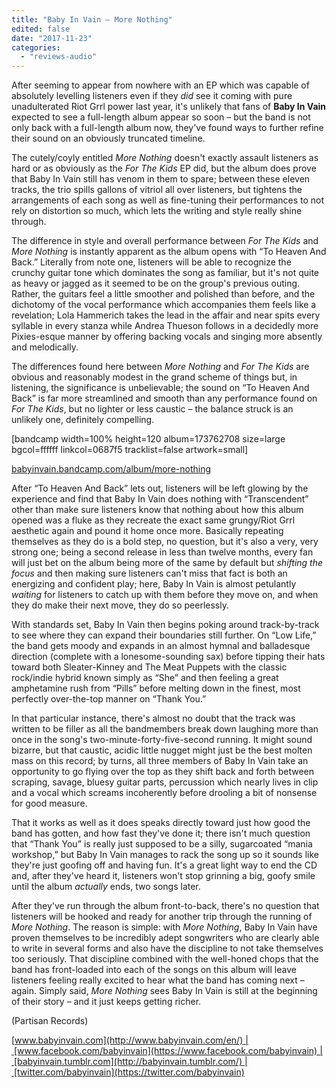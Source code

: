 ```yaml
---
title: "Baby In Vain – More Nothing"
edited: false
date: "2017-11-23"
categories:
  - "reviews-audio"
---
```


After seeming to appear from nowhere with an EP which was capable of absolutely levelling listeners even if they _did_ see it coming with pure unadulterated Riot Grrl power last year, it's unlikely that fans of **Baby In Vain** expected to see a full-length album appear so soon – but the band is not only back with a full-length album now, they've found ways to further refine their sound on an obviously truncated timeline.

The cutely/coyly entitled _More Nothing_ doesn't exactly assault listeners as hard or as obviously as the _For The Kids_ EP did, but the album does prove that Baby In Vain still has venom in them to spare; between these eleven tracks, the trio spills gallons of vitriol all over listeners, but tightens the arrangements of each song as well as fine-tuning their performances to not rely on distortion so much, which lets the writing and style really shine through.

The difference in style and overall performance between _For The Kids_ and _More Nothing_ is instantly apparent as the album opens with “To Heaven And Back.” Literally from note one, listeners will be able to recognize the crunchy guitar tone which dominates the song as familiar, but it's not quite as heavy or jagged as it seemed to be on the group's previous outing. Rather, the guitars feel a little smoother and polished than before, and the dichotomy of the vocal performance which accompanies them feels like a revelation; Lola Hammerich takes the lead in the affair and near spits every syllable in every stanza while Andrea Thueson follows in a decidedly more Pixies-esque manner by offering backing vocals and singing more absently and melodically.

The differences found here between _More Nothing_ and _For The Kids_ are obvious and reasonably modest in the grand scheme of things but, in listening, the significance is unbelievable; the sound on “To Heaven And Back” is far more streamlined and smooth than any performance found on _For The Kids_, but no lighter or less caustic – the balance struck is an unlikely one, definitely compelling.

\[bandcamp width=100% height=120 album=173762708 size=large bgcol=ffffff linkcol=0687f5 tracklist=false artwork=small\]

[babyinvain.bandcamp.com/album/more-nothing](https://babyinvain.bandcamp.com/album/more-nothing)

After “To Heaven And Back” lets out, listeners will be left glowing by the experience and find that Baby In Vain does nothing with “Transcendent” other than make sure listeners know that nothing about how this album opened was a fluke as they recreate the exact same grungy/Riot Grrl aesthetic again and pound it home once more. Basically repeating themselves as they do is a bold step, no question, but it's also a very, very strong one; being a second release in less than twelve months, every fan will just bet on the album being more of the same by default but _shifting the focus_ and then making sure listeners can't miss that fact is both an energizing and confident play; here, Baby In Vain is almost petulantly _waiting_ for listeners to catch up with them before they move on, and when they do make their next move, they do so peerlessly.

With standards set, Baby In Vain then begins poking around track-by-track to see where they can expand their boundaries still further. On “Low Life,” the band gets moody and expands in an almost hymnal and balladesque direction (complete with a lonesome-sounding sax) before tipping their hats toward both Sleater-Kinney and The Meat Puppets with the classic rock/indie hybrid known simply as “She” and then feeling a great amphetamine rush from “Pills” before melting down in the finest, most perfectly over-the-top manner on “Thank You.”

In that particular instance, there's almost no doubt that the track was written to be filler as all the bandmembers break down laughing more than once in the song's two-minute-forty-five-second running. It might sound bizarre, but that caustic, acidic little nugget might just be the best molten mass on this record; by turns, all three members of Baby In Vain take an opportunity to go flying over the top as they shift back and forth between scraping, savage, bluesy guitar parts, percussion which nearly lives in clip and a vocal which screams incoherently before drooling a bit of nonsense for good measure.

That it works as well as it does speaks directly toward just how good the band has gotten, and how fast they've done it; there isn't much question that “Thank You” is really just supposed to be a silly, sugarcoated “mania workshop,” but Baby In Vain manages to rack the song up so it sounds like they're just goofing off and having fun. It's a great light way to end the CD and, after they've heard it, listeners won't stop grinning a big, goofy smile until the album _actually_ ends, two songs later.

After they've run through the album front-to-back, there's no question that listeners will be hooked and ready for another trip through the running of _More Nothing_. The reason is simple: with _More Nothing_, Baby In Vain have proven themselves to be incredibly adept songwriters who are clearly able to write in several forms and also have the discipline to not take themselves too seriously. That discipline combined with the well-honed chops that the band has front-loaded into each of the songs on this album will leave listeners feeling really excited to hear what the band has coming next – again. Simply said, _More Nothing_ sees Baby In Vain is still at the beginning of their story – and it just keeps getting richer.

(Partisan Records)

[www.babyinvain.com](http://www.babyinvain.com/en/) | [www.facebook.com/babyinvain](https://www.facebook.com/babyinvain) | [babyinvain.tumblr.com](http://babyinvain.tumblr.com/) | [twitter.com/babyinvain](https://twitter.com/babyinvain)
